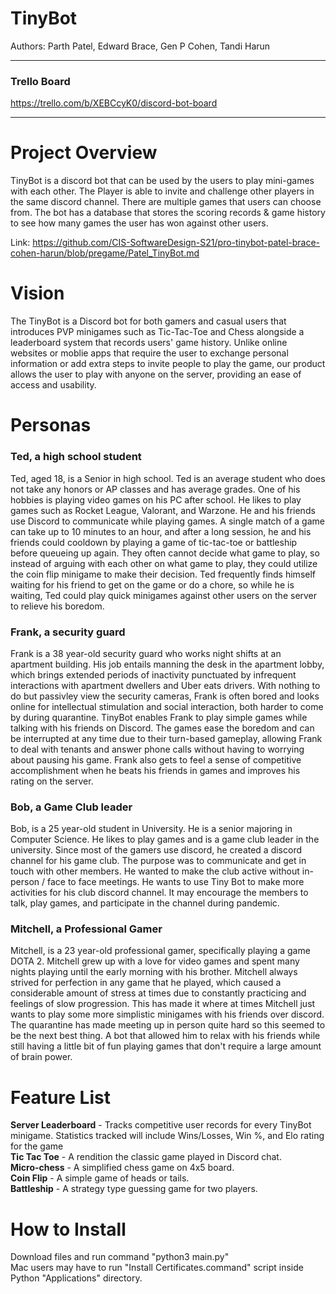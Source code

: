 # TinyBot
Authors:  Parth Patel, Edward Brace, Gen P Cohen, Tandi Harun 

***
### Trello Board 

https://trello.com/b/XEBCcyK0/discord-bot-board
***

# Project Overview
TinyBot is a discord bot that can be used by the users to play mini-games with each other. The Player is able to invite and challenge other players in the same discord channel.
There are multiple games that users can choose from. 
The bot has a database that stores the scoring records & game history to see how many games the user has won against other users.

Link: https://github.com/CIS-SoftwareDesign-S21/pro-tinybot-patel-brace-cohen-harun/blob/pregame/Patel_TinyBot.md

# Vision

The TinyBot is a Discord bot for both gamers and casual users that introduces PVP minigames such as Tic-Tac-Toe and Chess alongside a leaderboard system that records users' game history. Unlike online websites or moblie apps that require the user to exchange personal information or add extra steps to invite people to play the game, our product allows the user to play with anyone on the server, providing an ease of access and usability.  

# Personas
### Ted, a high school student
Ted, aged 18, is a Senior in high school. Ted is an average student who does not take any honors or AP classes and has average grades. One of his hobbies is playing video games on his PC after school. He likes to play games such as Rocket League, Valorant, and Warzone. He and his friends use Discord to communicate while playing games. A single match of a game can take up to 10 minutes to an hour, and after a long session, he and his friends could cooldown by playing a game of tic-tac-toe or battleship before queueing up again. They often cannot decide what game to play, so instead of arguing with each other on what game to play, they could utilize the coin flip minigame to make their decision. Ted frequently finds himself waiting for his friend to get on the game or do a chore, so while he is waiting, Ted could play quick minigames against other users on the server to relieve his boredom.

### Frank, a security guard
Frank is a 38 year-old security guard who works night shifts at an apartment building. His job entails manning the desk in the apartment lobby, which brings extended periods of inactivity punctuated by infrequent interactions with apartment dwellers and Uber eats drivers. With nothing to do but passivley view the security cameras, Frank is often bored and looks online for intellectual stimulation and social interaction, both harder to come by during quarantine. TinyBot enables Frank to play simple games while talking with his friends on Discord. The games ease the boredom and can be interrupted at any time due to their turn-based gameplay, allowing Frank to deal with tenants and answer phone calls without having to worrying about pausing his game. Frank also gets to feel a sense of competitive accomplishment when he beats his friends in games and improves his rating on the server.

### Bob, a Game Club leader
Bob, is a 25 year-old student in University. He is a senior majoring in Computer Science. He likes to play games and is a game club leader in the university. 
Since most of the gamers use discord, he created a discord channel for his game club. The purpose was to communicate and get in touch with other members. He wanted to make the club active without in-person / face to face meetings.
He wants to use Tiny Bot to make more activities for his club discord channel. It may encourage the members to talk, play games, and participate in the channel during pandemic.

### Mitchell, a Professional Gamer
Mitchell, is a 23 year-old professional gamer, specifically playing a game DOTA 2. Mitchell grew up with a love for video games and spent many nights playing until the early morning with his brother. Mitchell always strived for perfection in any
game that he played, which caused a considerable amount of stress at times due to constantly practicing and feelings of slow progression. This has made it where at times Mitchell just wants to play some more simplistic minigames with his friends over discord.
The quarantine has made meeting up in person quite hard so this seemed to be the next best thing. A bot that allowed him to relax with his friends while still having a little bit of fun playing games that don't require a large amount of brain power.

# Feature List
**Server Leaderboard** - Tracks competitive user records for every TinyBot minigame. Statistics tracked will include Wins/Losses, Win %, and Elo rating for the game  
**Tic Tac Toe** - A rendition the classic game played in Discord chat.  
**Micro-chess** - A simplified chess game on 4x5 board. </br>
**Coin Flip** - A simple game of heads or tails. </br>
**Battleship** - A strategy type guessing game for two players.

# How to Install
Download files and run command "python3 main.py"  
Mac users may have to run "Install Certificates.command" script inside Python "Applications" directory.
